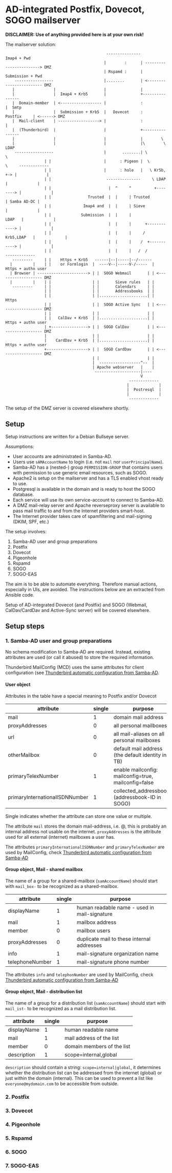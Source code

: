 # AD-integrated Postfix, Dovecot, SOGO mailserver


**DISCLAIMER: Use of anything provided here is at your own risk!**

The mailserver solution:

```text
                                            ---------------         Imap4 + Pwd
                                           |        :      | ------------------------> DMZ     
                                           | Rspamd :      |      Submission + Pwd
    -----------------                      |........       | <------------------------ DMZ
   |                 |                     |               |                  
   |                 |  Imap4 + Krb5       |               +----------------
   |  Domain-member  | <------------------ |               :                |  Smtp
   |                 |  Submission + Krb5  |   Dovecot     :    Postfix     | <------> DMZ
   |  Mail-client    | ------------------> |               :                |
   |  (Thunderbird)  |                     |               +----------------
   |                 |                     |               |        \       
   |                 |                     |               |\        \ LDAP     
    -----------------                      |       ........| \        \    
                 | |                       |      : Pigeon |  \        \     -------------  
                 | |                       |      : hole   |   \ Kr5b,  +-> |             | 
                 | |                        ---------------     \ LDAP      |             | 
                 | |                         |  ^     ^          +--------> |             | 
                 | |                Trusted  |  |     | Trusted             | Samba AD-DC | 
                 | |              Imap4 and  |  |     | Sieve               |             | 
                 | |             Submission  |  |     |              LDAP   |             | 
                 | |                         |  |     |      +------------> |             | 
                 | |                         |  |     |     /   Krb5,LDAP   |             | 
                 | |                         |  |     |    /  +-----------> |             | 
                 | |                         |  |     |   /  /               -------------  
   ---------     | |    Https + Krb5   ------|--|-----|--/------
  |         |    | |    or Formlogin  |  ----V--|-----V-/-----  |   Https + authn user
  | Browser | ----------------------> | |  SOGO Webmail       | | <------------------- DMZ
  |         |    | |                  | |       Sieve rules   | |
   ---------     | |                  | |       Calendars     | |
                 | |                  | |       Addressbooks  | |
                 | |                  | |.....................| |   Https
                 | |                  | |  SOGO Active Sync   | | <------------------- DMZ
                 | |                  | |                     | |
                 | |   CalDav + Krb5  | |.....................| |   Https + authn user
                 | +----------------> | |  SOGO CalDav        | | <------------------- DMZ
                 |                    | |                     | |
                 |    CardDav + Krb5  | |.....................| |   Https + authn user
                 +------------------> | |  SOGO CardDav       | | <------------------- DMZ
                                      | |                     | |
                                      |  ------------------^--  |    
                                      | Apache webserver   |    |    
                                       --------------------|----     
                                                           V         
                                                      ------------- 
                                                     |             |
                                                     |  Postresql  |
                                                     |             |
                                                      ------------- 
```

The setup of the DMZ server is covered elsewhere shortly.

## Setup

Setup instructions are written for a Debian Bullseye server.


Assumptions:
- User accounts are administrated in Samba-AD.
- Users use `sAMAccountName` to login (i.e. not `mail` nor `userPrincipalName`).
- Samba-AD has a (nested-) group `PERMISSION-GROUP` that contains users with permission to use generic email resources, such as SOGO.
- Apache2 is setup on the mailserver and has a TLS enabled vhost ready to use. 
- Postgresql is available in the domain and is ready to host the SOGO database. 
- Each service will use its own service-account to connect to Samba-AD.
- A DMZ mail-relay server and Apache reverseproxy server is available to pass mail traffic to and from the Internet providers smart-host.
- The Internet provider takes care of spamfiltering and mail-signing (DKIM, SPF, etc.)


The setup involves:
1. Samba-AD user and group preparations
2. Postfix 
3. Dovecot 
4. Pigeonhole
5. Rspamd 
6. SOGO
7. SOGO-EAS

The aim is to be able to automate everything. Therefore manual actions, especially in UIs, are avoided. 
The instructions below are an extracted from Ansible code.

Setup of AD-integrated Dovecot (and Postfix) and SOGO (Webmail, CalDav/CardDav and Active-Sync server) will be covered elsewhere.


## Setup steps

### 1. Samba-AD user and group preparations

No schema modification to Samba-AD are required. 
Instead, existing attributes are used (or call it abused) to store the required information.

Thunderbird MailConfig (MCD) uses the same attributes for client configuration (see [Thunderbird automatic configuration from Samba-AD](../thunderbird_config/README.md).

#### User object
Attributes in the table have a special meaning to Postfix and/or Dovecot

| attribute                      | single | purpose                                              |
|--------------------------------|--------|------------------------------------------------------|
| mail                           | 1      | domain mail address                                  |
| proxyAddresses                 | 0      | all personal mailboxes                               |
| url                            | 0      | all mail-aliases on all personal mailboxes           |
| otherMailbox                   | 0      | default mail address (the default identity in TB)    |
| primaryTelexNumber             | 1      | enable mailconfig: mailconfig=true, mailconfig=false |
| primaryInternationalISDNNumber | 1      | collected_addressbook=<ID>  (addressbook-ID in SOGO) |

Single indicates whether the attribute can store one value or multiple.

The attribute `mail` stores the domain mail-address, i.e. <user>@<ad-domain>, this is probably an internal address not usable on the internet.
`proxyAddresses` is the attribute used for all external (internet) mailboxes a user has. 

The attributes `primaryInternationalISDNNumber` and `primaryTelexNumber` are used by MailConfig, check [Thunderbird automatic configuration from Samba-AD](../thunderbird_config/README.md)


#### Group object, Mail - shared mailbox
The name of a group for a shared-mailbox (`samAccountName`) should start with `mail_box-` to be recognized as a shared-mailbox. 


| attribute       | single | purpose                                      |
|-----------------|--------|----------------------------------------------|
| displayName     | 1      | human readable name - used in mail-signature |
| mail            | 1      | mailbox address                              |
| member          | 0      | mailbox users                                |
| proxyAddresses  | 0      | duplicate mail to these internal addresses   |
| info            | 1      | mail-signature organization name             |
| telephoneNumber | 1      | mail-signature phone number                  | 

The attributes `info` and `telephonNumber` are used by MailConfig, check [Thunderbird automatic configuration from Samba-AD](../thunderbird_config/README.md)


#### Group object, Mail - distribution list
The name of a group for a distribution list (`samAccountName`) should start with `mail_ist-` to be recognized as a mail distribution list. 

| attribute   | single | purpose                    |
|-------------|--------|----------------------------|
| displayName | 1      | human readable name        |
| mail        | 1      | mail address of the list   |
| member      | 0      | domain members of the list |
| description | 1      | scope=internal,global      |

`description` should contain a string: `scope=internal|global`, it determines whether the distribution list can be 
addressed from the internet (global) or just within the domain (internal). 
This can be used to prevent a list like `everyone@mydomain.com` to be accessible from outside.


### 2. Postfix

### 3. Dovecot 

### 4. Pigeonhole

### 5. Rspamd 

### 6. SOGO

### 7. SOGO-EAS
